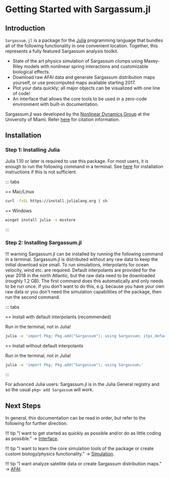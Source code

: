 # Getting Started with Sargassum.jl

## Introduction

`Sargassum.jl` is a package for the [Julia](https://julialang.org/) programming language that bundles all of the following functionality in one convenient location. Together, this represents a fully featured Sargassum analysis toolkit.

- State of the art physics simulation of Sargassum clumps using Maxey-Riley models with nonlinear spring interactions and customizable biological effects.
- Download raw AFAI data and generate Sargassum distribution maps yourself, or use precomputed maps available starting 2017.
- Plot your data quickly; all major objects can be visualized with one line of code!
- An interface that allows the core tools to be used in a zero-code environment with built-in documentation.

Sargassum.jl was developed by the [Nonlinear Dynamics Group](https://nonlinear.earth.miami.edu/index.html) at the University of Miami. Refer [here](cite.md) for citation information.

## Installation

### Step 1: Installing Julia

Julia 1.10 or later is required to use this package.  For most users, it is enough to run the following command in a terminal. See [here](https://github.com/JuliaLang/juliaup) for installation instructions if this is not sufficient.

::: tabs

== Mac/Linux

```sh
curl -fsSL https://install.julialang.org | sh
```

== Windows

```sh
winget install julia -s msstore
```

:::

### Step 2: Installing Sargassum.jl

!!! warning
    Sargassum.jl can be installed by running the following command in a terminal. Sargassum.jl is distributed without any raw data to keep the initial download size small. To run simulations, interpolants for ocean velocity, wind etc. are required. Default interpolants are provided for the year 2018 in the north Atlantic, but the raw data need to be downloaded (roughly 1.2 GB). The first command does this automatically and only needs to be run once. If you don't want to do this, e.g. because you have your own raw data or you don't need the simulation capabilities of the package, then run the second command.

::: tabs

== Install with default interpolants (recommended)

Run in the terminal, not in Julia!
```sh
julia -e 'import Pkg; Pkg.add("Sargassum"); using Sargassum; itps_default_construct(download = true);'
```

== Install without default interpolants

Run in the terminal, not in Julia!
```sh
julia -e 'import Pkg; Pkg.add("Sargassum"); using Sargassum;'
```

:::

For advanced Julia users: Sargassum.jl is in the Julia General registry and so the usual `pkg> add Sargassum` will work.

## Next Steps

In general, this documentation can be read in order, but refer to the following for further direction.

!!! tip "I want to get started as quickly as possible and/or do as little coding as possible."
    → [Interface](interface.md).

!!! tip "I want to learn the core simulation tools of the package or create custom biology/physics functionality."
    → [Simulation](simulation.md).

!!! tip "I want analyze satellite data or create Sargassum distribution maps."
    → [AFAI](afai.md).       

